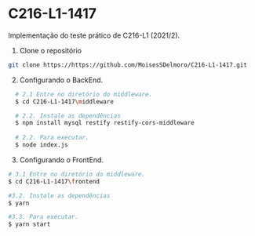 # C216-L1-1417
Implementação do teste prático de C216-L1 (2021/2).

1. Clone o repositório
```bash
git clone https://https://github.com/MoisesSDelmoro/C216-L1-1417.git
```

2. Configurando o BackEnd.
```bash
  # 2.1 Entre no diretório do middleware.
  $ cd C216-L1-1417\middleware

  # 2.2. Instale as dependências
  $ npm install mysql restify restify-cors-middleware
    
  # 2.2. Para executar.
  $ node index.js
```

3. Configurando o FrontEnd.
  ```bash
  # 3.1 Entre no diretório do middleware.
  $ cd C216-L1-1417\frontend

  #3.2. Instale as dependências
  $ yarn

  #3.3. Para executar.
  $ yarn start
```  

